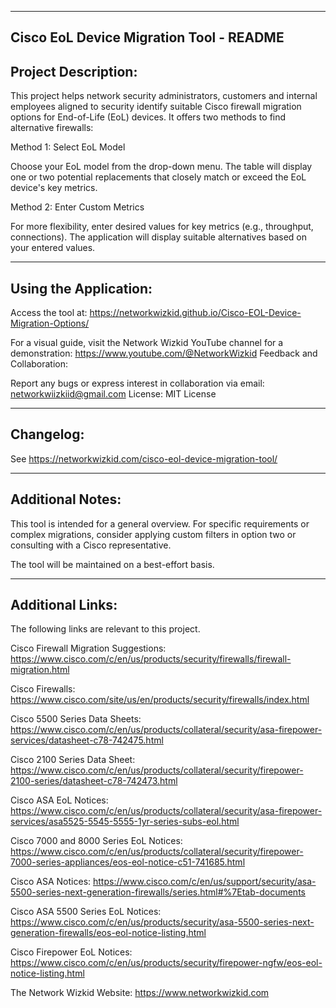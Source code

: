 --------------------------------------------------------------------------------------------------------------------------------------------------------------------------------
Cisco EoL Device Migration Tool - README
--------------------------------------------------------------------------------------------------------------------------------------------------------------------------------
Project Description:
--------------------------------------------------------------------------------------------------------------------------------------------------------------------------------
This project helps network security administrators, customers and internal employees aligned to security identify suitable Cisco firewall migration options for End-of-Life (EoL) devices. It offers two methods to find alternative firewalls:

Method 1: Select EoL Model

Choose your EoL model from the drop-down menu.
The table will display one or two potential replacements that closely match or exceed the EoL device's key metrics.

Method 2: Enter Custom Metrics

For more flexibility, enter desired values for key metrics (e.g., throughput, connections). The application will display suitable alternatives based on your entered values.

--------------------------------------------------------------------------------------------------------------------------------------------------------------------------------
Using the Application:
--------------------------------------------------------------------------------------------------------------------------------------------------------------------------------
Access the tool at: https://networkwizkid.github.io/Cisco-EOL-Device-Migration-Options/

For a visual guide, visit the Network Wizkid YouTube channel for a demonstration: https://www.youtube.com/@NetworkWizkid
Feedback and Collaboration:

Report any bugs or express interest in collaboration via email: networkwiizkiid@gmail.com
License: MIT License

--------------------------------------------------------------------------------------------------------------------------------------------------------------------------------
Changelog:
--------------------------------------------------------------------------------------------------------------------------------------------------------------------------------
See https://networkwizkid.com/cisco-eol-device-migration-tool/

--------------------------------------------------------------------------------------------------------------------------------------------------------------------------------
Additional Notes:
--------------------------------------------------------------------------------------------------------------------------------------------------------------------------------
This tool is intended for a general overview. For specific requirements or complex migrations, consider applying custom filters in option two or consulting with a Cisco representative.

The tool will be maintained on a best-effort basis.

--------------------------------------------------------------------------------------------------------------------------------------------------------------------------------
Additional Links:
--------------------------------------------------------------------------------------------------------------------------------------------------------------------------------
The following links are relevant to this project.

Cisco Firewall Migration Suggestions: https://www.cisco.com/c/en/us/products/security/firewalls/firewall-migration.html

Cisco Firewalls: https://www.cisco.com/site/us/en/products/security/firewalls/index.html

Cisco 5500 Series Data Sheets: https://www.cisco.com/c/en/us/products/collateral/security/asa-firepower-services/datasheet-c78-742475.html

Cisco 2100 Series Data Sheet: https://www.cisco.com/c/en/us/products/collateral/security/firepower-2100-series/datasheet-c78-742473.html

Cisco ASA EoL Notices: https://www.cisco.com/c/en/us/products/collateral/security/asa-firepower-services/asa5525-5545-5555-1yr-series-subs-eol.html

Cisco 7000 and 8000 Series EoL Notices: https://www.cisco.com/c/en/us/products/collateral/security/firepower-7000-series-appliances/eos-eol-notice-c51-741685.html

Cisco ASA Notices: https://www.cisco.com/c/en/us/support/security/asa-5500-series-next-generation-firewalls/series.html#%7Etab-documents

Cisco ASA 5500 Series EoL Notices: https://www.cisco.com/c/en/us/products/security/asa-5500-series-next-generation-firewalls/eos-eol-notice-listing.html

Cisco Firepower EoL Notices: https://www.cisco.com/c/en/us/products/security/firepower-ngfw/eos-eol-notice-listing.html

The Network Wizkid Website: https://www.networkwizkid.com

